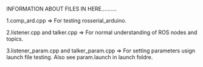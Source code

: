 INFORMATION ABOUT FILES IN HERE..........

1.comp_ard.cpp  =>  For testing rosserial_arduino.

2.listener.cpp and talker.cpp =>  For normal understanding of ROS nodes and topics.

3.listener_param.cpp and talker_param.cpp => For setting parameters usign launch file testing. Also see param.launch in launch foldre.